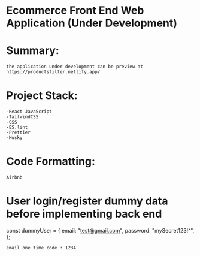# Ecommerce Front End Web Application (Under Development)

# Summary:

    the application under development can be preview at https://productsfilter.netlify.app/

# Project Stack:

    -React JavaScript
    -TailwindCSS
    -CSS
    -ES.lint
    -Prettier
    -Husky

# Code Formatting:

    Airbnb



# User login/register dummy data before implementing back end
  const dummyUser = {
        email: "test@gmail.com",
        password: "mySecret123!^",
      };

    email one time code : 1234
